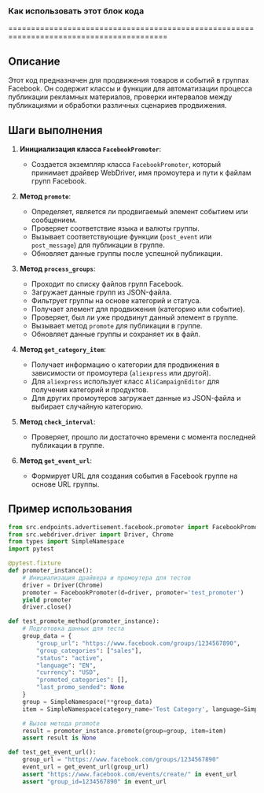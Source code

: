 ### Как использовать этот блок кода
=========================================================================================

Описание
-------------------------
Этот код предназначен для продвижения товаров и событий в группах Facebook. Он содержит классы и функции для автоматизации процесса публикации рекламных материалов, проверки интервалов между публикациями и обработки различных сценариев продвижения.

Шаги выполнения
-------------------------
1. **Инициализация класса `FacebookPromoter`**:
   - Создается экземпляр класса `FacebookPromoter`, который принимает драйвер WebDriver, имя промоутера и пути к файлам групп Facebook.

2. **Метод `promote`**:
   - Определяет, является ли продвигаемый элемент событием или сообщением.
   - Проверяет соответствие языка и валюты группы.
   - Вызывает соответствующие функции (`post_event` или `post_message`) для публикации в группе.
   - Обновляет данные группы после успешной публикации.

3. **Метод `process_groups`**:
   - Проходит по списку файлов групп Facebook.
   - Загружает данные групп из JSON-файла.
   - Фильтрует группы на основе категорий и статуса.
   - Получает элемент для продвижения (категорию или событие).
   - Проверяет, был ли уже продвинут данный элемент в группе.
   - Вызывает метод `promote` для публикации в группе.
   - Обновляет данные группы и сохраняет их в файл.

4. **Метод `get_category_item`**:
   - Получает информацию о категории для продвижения в зависимости от промоутера (`aliexpress` или другой).
   - Для `aliexpress` использует класс `AliCampaignEditor` для получения категорий и продуктов.
   - Для других промоутеров загружает данные из JSON-файла и выбирает случайную категорию.

5. **Метод `check_interval`**:
   - Проверяет, прошло ли достаточно времени с момента последней публикации в группе.

6. **Метод `get_event_url`**:
   - Формирует URL для создания события в Facebook группе на основе URL группы.

Пример использования
-------------------------

```python
from src.endpoints.advertisement.facebook.promoter import FacebookPromoter, get_event_url
from src.webdriver.driver import Driver, Chrome
from types import SimpleNamespace
import pytest

@pytest.fixture
def promoter_instance():
    # Инициализация драйвера и промоутера для тестов
    driver = Driver(Chrome)
    promoter = FacebookPromoter(d=driver, promoter='test_promoter')
    yield promoter
    driver.close()

def test_promote_method(promoter_instance):
    # Подготовка данных для теста
    group_data = {
        "group_url": "https://www.facebook.com/groups/1234567890",
        "group_categories": ["sales"],
        "status": "active",
        "language": "EN",
        "currency": "USD",
        "promoted_categories": [],
        "last_promo_sended": None
    }
    group = SimpleNamespace(**group_data)
    item = SimpleNamespace(category_name='Test Category', language=SimpleNamespace(EN='Test Message'))

    # Вызов метода promote
    result = promoter_instance.promote(group=group, item=item)
    assert result is None

def test_get_event_url():
    group_url = "https://www.facebook.com/groups/1234567890"
    event_url = get_event_url(group_url)
    assert "https://www.facebook.com/events/create/" in event_url
    assert "group_id=1234567890" in event_url
```